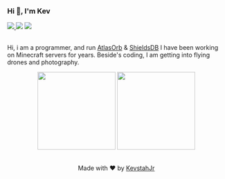 ### Hi 👋, I'm Kev
<a href="https://twitter.com/kevstahjr">
  <img src="https://img.shields.io/badge/-Twitter-blue" >
</a>
<img src="https://img.shields.io/badge/KevstahJr%232063-%237289DA.svg?&style=for-the-badge&logo=discord&logoColor=white" >
<a href="https://www.instagram.com/kevstahjr/">
  <img src="https://img.shields.io/badge/-Instagram-orange" >
</a>
<br />
<br />

Hi, i am a programmer, and run <a href="https://github.com/AtlasOrb">AtlasOrb</a> & <a href="https://github.com/ShieldsDB">ShieldsDB</a> I have been working on Minecraft servers for years. Beside's coding, I am getting into flying drones and photography.

<div align="center">
<img height="180em" src="https://github-readme-stats.vercel.app/api?username=kevstahjr&show_icons=true&hide_border=true&theme=dark"/>
<img height="180em" src="https://github-readme-stats.vercel.app/api/top-langs/?username=kevstahjr&theme=dark&layout=compact&langs_count=6"/>
</div>
</ul>
<br />

<p align="center">
</ul>
Made with ❤️ by <a href="https://github.com/kevstahjr">KevstahJr</a>
</p>
